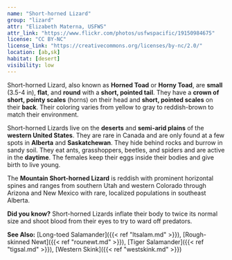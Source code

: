 ```yaml
---
name: "Short-horned Lizard"
group: "lizard"
attr: "Elizabeth Materna, USFWS"
attr_link: "https://www.flickr.com/photos/usfwspacific/19150984675"
license: "CC BY-NC"
license_link: "https://creativecommons.org/licenses/by-nc/2.0/"
location: [ab,sk]
habitat: [desert]
visibility: low
---
```

Short-horned Lizard, also known as **Horned Toad** or **Horny Toad**, are **small** (3.5-4 in), **flat**, and **round** with a **short, pointed tail**. They have a **crown of short, pointy scales** (horns) on their head and **short, pointed scales** on their **back**. Their coloring varies from yellow to gray to reddish-brown to match their environment.

Short-horned Lizards live on the **deserts** and **semi-arid plains** of the **western United States**. They are rare in Canada and are only found at a few spots in **Alberta** and **Saskatchewan**. They hide behind rocks and burrow in sandy soil. They eat ants, grasshoppers, beetles, and spiders and are active in the **daytime**. The females keep their eggs inside their bodies and give birth to live young.

The **Mountain Short-horned Lizard** is reddish with prominent horizontal spines and ranges from southern Utah and western Colorado through Arizona and New Mexico with rare, localized populations in southeast Alberta.

**Did you know?** Short-horned Lizards inflate their body to twice its normal size and shoot blood from their eyes to try to ward off predators.

<!-- generated, do not edit -->
**See Also:**
[Long-toed Salamander]({{< ref "ltsalam.md" >}}),
[Rough-skinned Newt]({{< ref "rounewt.md" >}}),
[Tiger Salamander]({{< ref "tigsal.md" >}}),
[Western Skink]({{< ref "westskink.md" >}})
